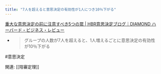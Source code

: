 ```yaml
---
title: "7人を超えると意思決定の有効性が1人につき10％下がる"
---
```



[重大な意思決定の前に注意すべき5つの罠 | HBR意思決定ブログ｜DIAMOND ハーバード・ビジネス・レビュー](http://www.dhbr.net/articles/-/2403?page=2)
- >  グループの人数が7人を超えると、1人増えるごとに意思決定の有効性が10％下がる

#意思決定

関連: [[陪審定理]]

